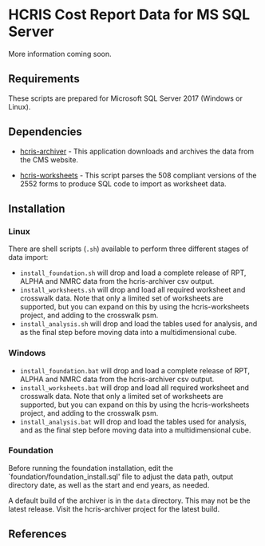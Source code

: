 # HCRIS Cost Report Data for MS SQL Server

More information coming soon.

## Requirements

These scripts are prepared for Microsoft SQL Server 2017 (Windows or Linux).

## Dependencies

- [hcris-archiver](https://github.com/ComptonMSHI/hcris-archiver) - This application downloads and archives the data from the CMS website.

- [hcris-worksheets](https://github.com/ComptonMSHI/hcris-worksheets) - This script parses the 508 compliant versions of the 2552 forms to produce SQL code to import as worksheet data.

## Installation

### Linux

There are shell scripts (`.sh`) available to perform three different stages of data import:

- `install_foundation.sh` will drop and load a complete release of RPT, ALPHA and NMRC data from the hcris-archiver csv output.
- `install_worksheets.sh` will drop and load all required worksheet and crosswalk data. Note that only a limited set of worksheets are supported, but you can expand on this by using the hcris-worksheets project, and adding to the crosswalk psm.
- `install_analysis.sh` will drop and load the tables used for analysis, and as the final step before moving data into a multidimensional cube.

### Windows

- `install_foundation.bat` will drop and load a complete release of RPT, ALPHA and NMRC data from the hcris-archiver csv output.
- `install_worksheets.bat` will drop and load all required worksheet and crosswalk data. Note that only a limited set of worksheets are supported, but you can expand on this by using the hcris-worksheets project, and adding to the crosswalk psm.
- `install_analysis.bat` will drop and load the tables used for analysis, and as the final step before moving data into a multidimensional cube.

### Foundation

Before running the foundation installation, edit the `foundation/foundation_install.sql' file to adjust the data path, output directory date, as well as the start and end years, as needed.

A default build of the archiver is in the `data` directory.  This may not be the latest release.  Visit the hcris-archiver project for the latest build.

## References
